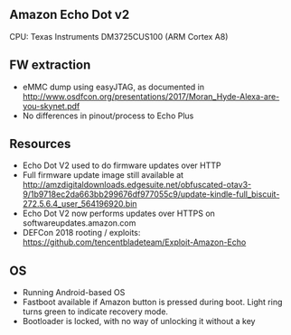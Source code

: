 ## Amazon Echo Dot v2

CPU: Texas Instruments DM3725CUS100 (ARM Cortex A8)

## FW extraction
 * eMMC dump using easyJTAG, as documented in http://www.osdfcon.org/presentations/2017/Moran_Hyde-Alexa-are-you-skynet.pdf
 * No differences in pinout/process to Echo Plus

## Resources
 * Echo Dot V2 used to do firmware updates over HTTP
 * Full firmware update image still available at http://amzdigitaldownloads.edgesuite.net/obfuscated-otav3-9/1b9718ec2da663bb299676df977055c9/update-kindle-full_biscuit-272.5.6.4_user_564196920.bin
 * Echo Dot V2 now performs updates over HTTPS on softwareupdates.amazon.com
 * DEFCon 2018 rooting / exploits: https://github.com/tencentbladeteam/Exploit-Amazon-Echo

## OS
 * Running Android-based OS
 * Fastboot available if Amazon button is pressed during boot. Light ring turns green to indicate recovery mode.
 * Bootloader is locked, with no way of unlocking it without a key
